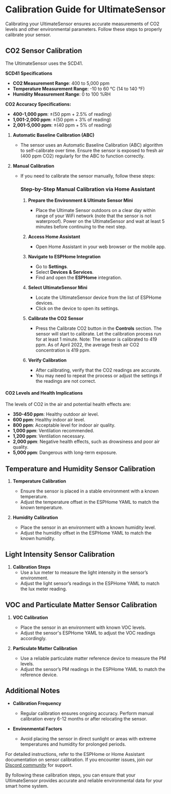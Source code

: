 # Calibration Guide for UltimateSensor

Calibrating your UltimateSensor ensures accurate measurements of CO2 levels and other environmental parameters. Follow these steps to properly calibrate your sensor.

## CO2 Sensor Calibration

The UltimateSensor uses the SCD41.

**SCD41 Specifications**
- **CO2 Measurement Range**: 400 to 5,000 ppm
- **Temperature Measurement Range**: -10 to 60 °C (14 to 140 °F)
- **Humidity Measurement Range**: 0 to 100 %RH

**CO2 Accuracy Specifications:**
- **400-1,000 ppm**: ±(50 ppm + 2.5% of reading)
- **1,001-2,000 ppm**: ±(50 ppm + 3% of reading)
- **2,001-5,000 ppm**: ±(40 ppm + 5% of reading)

1. **Automatic Baseline Calibration (ABC)**
   - The sensor uses an Automatic Baseline Calibration (ABC) algorithm to self-calibrate over time. Ensure the sensor is exposed to fresh air (400 ppm CO2) regularly for the ABC to function correctly.

2. **Manual Calibration**
   - If you need to calibrate the sensor manually, follow these steps:

     ### Step-by-Step Manual Calibration via Home Assistant

     1. **Prepare the Environment & Ultimate Sensor Mini**
        - Place the Ultimate Sensor outdoors on a clear day within range of your WiFi network (note that the sensor is not waterproof). Power on the UltimateSensor and wait at least 5 minutes before continuing to the next step.

     2. **Access Home Assistant**
        - Open Home Assistant in your web browser or the mobile app.

     3. **Navigate to ESPHome Integration**
        - Go to **Settings**.
        - Select **Devices & Services**.
        - Find and open the **ESPHome** integration.

     4. **Select UltimateSensor Mini**
        - Locate the UltimateSensor device from the list of ESPHome devices.
        - Click on the device to open its settings.

     5. **Calibrate the CO2 Sensor**
        - Press the Calibrate CO2 button in the **Controls** section. The sensor will start to calibrate. Let the calibration process run for at least 1 minute. Note: The sensor is calibrated to 419 ppm. As of April 2022, the average fresh air CO2 concentration is 419 ppm.

     6. **Verify Calibration**
        - After calibrating, verify that the CO2 readings are accurate.
        - You may need to repeat the process or adjust the settings if the readings are not correct.


#### CO2 Levels and Health Implications

The levels of CO2 in the air and potential health effects are:
- **350-450 ppm**: Healthy outdoor air level.
- **600 ppm**: Healthy indoor air level.
- **800 ppm**: Acceptable level for indoor air quality.
- **1,000 ppm**: Ventilation recommended.
- **1,200 ppm**: Ventilation necessary.
- **2,000 ppm**: Negative health effects, such as drowsiness and poor air quality.
- **5,000 ppm**: Dangerous with long-term exposure.

## Temperature and Humidity Sensor Calibration

1. **Temperature Calibration**
   - Ensure the sensor is placed in a stable environment with a known temperature.
   - Adjust the temperature offset in the ESPHome YAML to match the known temperature.

2. **Humidity Calibration**
   - Place the sensor in an environment with a known humidity level.
   - Adjust the humidity offset in the ESPHome YAML to match the known humidity.

## Light Intensity Sensor Calibration

1. **Calibration Steps**
   - Use a lux meter to measure the light intensity in the sensor’s environment.
   - Adjust the light sensor’s readings in the ESPHome YAML to match the lux meter reading.

## VOC and Particulate Matter Sensor Calibration

1. **VOC Calibration**
   - Place the sensor in an environment with known VOC levels.
   - Adjust the sensor's ESPHome YAML to adjust the VOC readings accordingly.

2. **Particulate Matter Calibration**
   - Use a reliable particulate matter reference device to measure the PM levels.
   - Adjust the sensor’s PM readings in the ESPHome YAML to match the reference device.

## Additional Notes

- **Calibration Frequency**
  - Regular calibration ensures ongoing accuracy. Perform manual calibration every 6-12 months or after relocating the sensor.

- **Environmental Factors**
  - Avoid placing the sensor in direct sunlight or areas with extreme temperatures and humidity for prolonged periods.

For detailed instructions, refer to the ESPHome or Home Assistant documentation on sensor calibration. If you encounter issues, join our [Discord community](https://smarthomeshop.io/discord) for support.

By following these calibration steps, you can ensure that your UltimateSensor provides accurate and reliable environmental data for your smart home system.